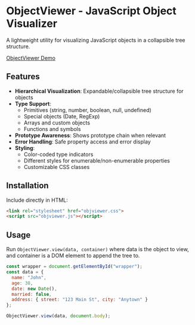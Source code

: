 # ObjectViewer - JavaScript Object Visualizer

A lightweight utility for visualizing JavaScript objects in a collapsible tree structure.

[ObjectViewer Demo](https://codepen.io/jundell/pen/dPyZGjO)

## Features

- **Hierarchical Visualization**: Expandable/collapsible tree structure for objects
- **Type Support**:
  - Primitives (string, number, boolean, null, undefined)
  - Special objects (Date, RegExp)
  - Arrays and custom objects
  - Functions and symbols
- **Prototype Awareness**: Shows prototype chain when relevant
- **Error Handling**: Safe property access and error display
- **Styling**:
  - Color-coded type indicators
  - Different styles for enumerable/non-enumerable properties
  - Customizable CSS classes

## Installation

Include directly in HTML:
```html
<link rel="stylesheet" href="objviewer.css">
<script src="objviewer.js"></script>
```

## Usage

Run `ObjectViewer.view(data, container)` where data is the object to view, and container is a DOM element to append the tree to.
```js
const wrapper = document.getElementById("wrapper");
const data = {
  name: "John",
  age: 30,
  date: new Date(),
  married: false,
  address: { street: "123 Main St", city: "Anytown" }
};

ObjectViewer.view(data, document.body);
```
